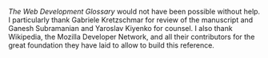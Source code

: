 _The Web Development Glossary_ would not have been possible without help. I particularly thank Gabriele Kretzschmar for review of the manuscript and Ganesh Subramanian and Yaroslav Kiyenko for counsel. I also thank Wikipedia, the Mozilla Developer Network, and all their contributors for the great foundation they have laid to allow to build this&nbsp;reference.